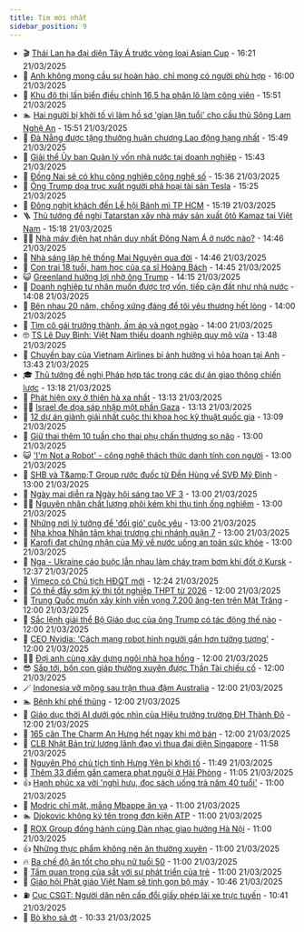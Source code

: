 ```yaml
---
title: Tim mới nhất
sidebar_position: 9
---
```


<!-- vnexpress-tin-moi-nhat:START -->
- 🎬 [Thái Lan hạ đại diện Tây Á trước vòng loại Asian Cup](https://vnexpress.net/thai-lan-ha-dai-dien-tay-a-truoc-vong-loai-asian-cup-4864406.html) - 16:21 21/03/2025
- 🐎 [Anh không mong cầu sự hoàn hảo, chỉ mong có người phù hợp](https://vnexpress.net/anh-khong-mong-cau-su-hoan-hao-chi-mong-co-nguoi-phu-hop-4864223.html) - 16:00 21/03/2025
- 🦍 [Khu đô thị lấn biển điều chỉnh 16,5 ha phân lô làm công viên](https://vnexpress.net/khu-do-thi-lan-bien-dieu-chinh-16-5-ha-phan-lo-lam-cong-vien-4864376.html) - 15:51 21/03/2025
- 🏊 [Hai người bị khởi tố vì làm hồ sơ &#39;gian lận tuổi&#39; cho cầu thủ Sông Lam Nghệ An](https://vnexpress.net/hai-nguoi-bi-khoi-to-vi-lam-ho-so-gian-lan-tuoi-cho-cau-thu-song-lam-nghe-an-4864400.html) - 15:51 21/03/2025
- 🎊 [Đà Nẵng được tặng thưởng huân chương Lao động hạng nhất](https://vnexpress.net/da-nang-duoc-tang-thuong-huan-chuong-lao-dong-hang-nhat-4864380.html) - 15:49 21/03/2025
- 🎃 [Giải thể Ủy ban Quản lý vốn nhà nước tại doanh nghiệp](https://vnexpress.net/giai-the-uy-ban-quan-ly-von-nha-nuoc-tai-doanh-nghiep-4864399.html) - 15:43 21/03/2025
- 🧰 [Đồng Nai sẽ có khu công nghiệp công nghệ số](https://vnexpress.net/dong-nai-se-co-khu-cong-nghiep-cong-nghe-so-4864388.html) - 15:36 21/03/2025
- 🔭 [Ông Trump dọa trục xuất người phá hoại tài sản Tesla](https://vnexpress.net/ong-trump-doa-truc-xuat-nguoi-pha-hoai-tai-san-tesla-4864375.html) - 15:25 21/03/2025
- 🫶 [Đông nghịt khách đến Lễ hội Bánh mì TP HCM](https://vnexpress.net/dong-nghit-khach-den-le-hoi-banh-mi-tp-hcm-4864374.html) - 15:19 21/03/2025
- 🪜 [Thủ tướng đề nghị Tatarstan xây nhà máy sản xuất ôtô Kamaz tại Việt Nam](https://vnexpress.net/thu-tuong-de-nghi-tatarstan-xay-nha-may-san-xuat-oto-kamaz-tai-viet-nam-4864391.html) - 15:18 21/03/2025
- 👨‍🏫 [Nhà máy điện hạt nhân duy nhất Đông Nam Á ở nước nào?](https://vnexpress.net/nha-may-dien-hat-nhan-duy-nhat-dong-nam-a-o-nuoc-nao-4864384.html) - 14:46 21/03/2025
- 🎊 [Nhà sáng lập hệ thống Mai Nguyên qua đời](https://vnexpress.net/nha-sang-lap-he-thong-mai-nguyen-qua-doi-4864382.html) - 14:46 21/03/2025
- 🎊 [Con trai 18 tuổi, ham học của ca sĩ Hoàng Bách](https://vnexpress.net/con-trai-18-tuoi-ham-hoc-cua-ca-si-hoang-bach-4862688.html) - 14:45 21/03/2025
- 😺 [Greenland hưởng lợi nhờ ông Trump](https://vnexpress.net/greenland-huong-loi-nho-ong-trump-4864269.html) - 14:15 21/03/2025
- 🐘 [Doanh nghiệp tư nhân muốn được trợ vốn, tiếp cận đất như nhà nước](https://vnexpress.net/doanh-nghiep-tu-nhan-muon-duoc-tro-von-tiep-can-dat-nhu-nha-nuoc-4864351.html) - 14:08 21/03/2025
- 🌁 [Bên nhau 20 năm, chồng xứng đáng để tôi yêu thương hết lòng](https://vnexpress.net/ben-nhau-20-nam-chong-xung-dang-de-toi-yeu-thuong-het-long-4864240.html) - 14:00 21/03/2025
- 🐲 [Tìm cô gái trưởng thành, ấm áp và ngọt ngào](https://vnexpress.net/tim-co-gai-truong-thanh-am-ap-va-ngot-ngao-4864221.html) - 14:00 21/03/2025
- 🤓 [TS Lê Duy Bình: Việt Nam thiếu doanh nghiệp quy mô vừa](https://vnexpress.net/ts-le-duy-binh-viet-nam-thieu-doanh-nghiep-quy-mo-vua-4864184.html) - 13:48 21/03/2025
- 💪 [Chuyến bay của Vietnam Airlines bị ảnh hưởng vì hỏa hoạn tại Anh](https://vnexpress.net/chuyen-bay-cua-vietnam-airlines-bi-anh-huong-vi-hoa-hoan-tai-anh-4864377.html) - 13:43 21/03/2025
- 🎓 [Thủ tướng đề nghị Pháp hợp tác trong các dự án giao thông chiến lược](https://vnexpress.net/thu-tuong-de-nghi-phap-hop-tac-trong-cac-du-an-giao-thong-chien-luoc-4864346.html) - 13:18 21/03/2025
- 🫣 [Phát hiện oxy ở thiên hà xa nhất](https://vnexpress.net/phat-hien-oxy-o-thien-ha-xa-nhat-4863996.html) - 13:13 21/03/2025
- 🧑‍💻 [Israel đe dọa sáp nhập một phần Gaza](https://vnexpress.net/israel-de-doa-sap-nhap-mot-phan-gaza-4864367.html) - 13:13 21/03/2025
- 🐲 [12 dự án giành giải nhất cuộc thi khoa học kỹ thuật quốc gia](https://vnexpress.net/12-du-an-gianh-giai-nhat-cuoc-thi-khoa-hoc-ky-thuat-quoc-gia-4864344.html) - 13:09 21/03/2025
- 🌝 [Giữ thai thêm 10 tuần cho thai phụ chấn thương sọ não](https://vnexpress.net/giu-thai-them-10-tuan-cho-thai-phu-chan-thuong-so-nao-4864264.html) - 13:00 21/03/2025
- 😺 [&#39;I&#39;m Not a Robot&#39; - công nghệ thách thức danh tính con người](https://vnexpress.net/giai-tri/phim/thu-vien-phim/i-m-not-a-robot-785) - 13:00 21/03/2025
- 🐎 [SHB và T&amp;amp;T Group rước đuốc từ Đền Hùng về SVĐ Mỹ Đình](https://vnexpress.net/shb-va-t-t-group-ruoc-duoc-tu-den-hung-ve-svd-my-dinh-4864365.html) - 13:00 21/03/2025
- 🎡 [Ngày mai diễn ra Ngày hội sáng tạo VF 3](https://vnexpress.net/ngay-mai-dien-ra-ngay-hoi-sang-tao-vf-3-4864359.html) - 13:00 21/03/2025
- 👨‍🏫 [Nguyên nhân chất lượng phôi kém khi thụ tinh ống nghiệm](https://vnexpress.net/nguyen-nhan-chat-luong-phoi-kem-khi-thu-tinh-ong-nghiem-4864319.html) - 13:00 21/03/2025
- 🦆 [Những nơi lý tưởng để &#39;đổi gió&#39; cuộc yêu](https://vnexpress.net/nhung-noi-ly-tuong-de-doi-gio-cuoc-yeu-4864295.html) - 13:00 21/03/2025
- 🚦 [Nha khoa Nhân tâm khai trương chi nhánh quận 7](https://vnexpress.net/nha-khoa-nhan-tam-khai-truong-chi-nhanh-quan-7-4864246.html) - 13:00 21/03/2025
- 💫 [Karofi đạt chứng nhận của Mỹ về nước uống an toàn sức khỏe](https://vnexpress.net/karofi-dat-chung-nhan-cua-my-ve-nuoc-uong-an-toan-suc-khoe-4863804.html) - 13:00 21/03/2025
- 🎉 [Nga - Ukraine cáo buộc lẫn nhau làm cháy trạm bơm khí đốt ở Kursk](https://vnexpress.net/nga-ukraine-cao-buoc-lan-nhau-lam-chay-tram-bom-khi-dot-o-kursk-4864343.html) - 12:37 21/03/2025
- 🌋 [Vimeco có Chủ tịch HĐQT mới](https://vnexpress.net/vimeco-co-chu-tich-hdqt-moi-4864341.html) - 12:24 21/03/2025
- 🤖 [Có thể đẩy sớm kỳ thi tốt nghiệp THPT từ 2026](https://vnexpress.net/co-the-day-som-ky-thi-tot-nghiep-thpt-tu-2026-4864147.html) - 12:00 21/03/2025
- 🦏 [Trung Quốc muốn xây kính viễn vọng 7.200 ăng-ten trên Mặt Trăng](https://vnexpress.net/trung-quoc-muon-xay-kinh-vien-vong-7-200-ang-ten-tren-mat-trang-4863994.html) - 12:00 21/03/2025
- 🦩 [Sắc lệnh giải thể Bộ Giáo dục của ông Trump có tác động thế nào](https://vnexpress.net/sac-lenh-giai-the-bo-giao-duc-cua-ong-trump-co-tac-dong-the-nao-4863981.html) - 12:00 21/03/2025
- 👺 [CEO Nvidia: &#39;Cách mạng robot hình người gần hơn tưởng tượng&#39;](https://vnexpress.net/ceo-nvidia-cach-mang-robot-hinh-nguoi-gan-hon-tuong-tuong-4863674.html) - 12:00 21/03/2025
- 🧑‍🏫 [Đợi anh cùng xây dựng ngôi nhà hoa hồng](https://vnexpress.net/doi-anh-cung-xay-dung-ngoi-nha-hoa-hong-4863459.html) - 12:00 21/03/2025
- 😎 [Sắp tới, bốn con giáp thường xuyên được Thần Tài chiếu cố](https://vnexpress.net/van-may-12-con-giap-con-giap-may-man-sap-toi-bon-con-giap-thuong-xuyen-duoc-than-tai-chieu-co-4862383.html) - 12:00 21/03/2025
- 🪄 [Indonesia vỡ mộng sau trận thua đậm Australia](https://vnexpress.net/indonesia-vo-mong-sau-tran-thua-dam-australia-4864013.html) - 12:00 21/03/2025
- 🏊 [Bệnh khí phế thũng](https://vnexpress.net/benh-khi-phe-thung-4864288.html) - 12:00 21/03/2025
- 💃 [Giáo dục thời AI dưới góc nhìn của Hiệu trưởng trường ĐH Thành Đô](https://vnexpress.net/giao-duc-thoi-ai-duoi-goc-nhin-cua-hieu-truong-truong-dh-thanh-do-4864064.html) - 12:00 21/03/2025
- 🦆 [165 căn The Charm An Hưng hết ngay khi mở bán](https://vnexpress.net/165-can-the-charm-an-hung-het-ngay-khi-mo-ban-4863616.html) - 12:00 21/03/2025
- 🎊 [CLB Nhật Bản trừ lương lãnh đạo vì thua đại diện Singapore](https://vnexpress.net/clb-nhat-ban-tru-luong-lanh-dao-vi-thua-dai-dien-singapore-4864369.html) - 11:58 21/03/2025
- 👺 [Nguyên Phó chủ tịch tỉnh Hưng Yên bị khởi tố](https://vnexpress.net/nguyen-pho-chu-tich-tinh-hung-yen-bi-khoi-to-4864364.html) - 11:49 21/03/2025
- 🎡 [Thêm 33 điểm gắn camera phạt nguội ở Hải Phòng](https://vnexpress.net/them-33-diem-gan-camera-phat-nguoi-o-hai-phong-4864206.html) - 11:05 21/03/2025
- 👍 [Hạnh phúc xa vời &#39;nghỉ hưu, đọc sách uống trà năm 40 tuổi&#39;](https://vnexpress.net/hanh-phuc-xa-voi-nghi-huu-doc-sach-uong-tra-nam-40-tuoi-4864308.html) - 11:00 21/03/2025
- 🐎 [Modric chỉ mặt, mắng Mbappe ăn vạ](https://vnexpress.net/modric-chi-mat-mang-mbappe-an-va-4864315.html) - 11:00 21/03/2025
- 🏊 [Djokovic không ký tên trong đơn kiện ATP](https://vnexpress.net/djokovic-khong-ky-ten-trong-don-kien-atp-4864260.html) - 11:00 21/03/2025
- 🦩 [ROX Group đồng hành cùng Dàn nhạc giao hưởng Hà Nội](https://vnexpress.net/rox-group-dong-hanh-cung-dan-nhac-giao-huong-ha-noi-4864345.html) - 11:00 21/03/2025
- 👍 [Những thực phẩm không nên ăn thường xuyên](https://vnexpress.net/nhung-thuc-pham-khong-nen-an-thuong-xuyen-4864197.html) - 11:00 21/03/2025
- 🔥 [Ba chế độ ăn tốt cho phụ nữ tuổi 50](https://vnexpress.net/ba-che-do-an-tot-cho-phu-nu-tuoi-50-4864100.html) - 11:00 21/03/2025
- 💄 [Tầm quan trọng của sắt với sự phát triển của trẻ](https://vnexpress.net/tam-quan-trong-cua-sat-voi-su-phat-trien-cua-tre-4863613.html) - 11:00 21/03/2025
- 🤡 [Giáo hội Phật giáo Việt Nam sẽ tinh gọn bộ máy](https://vnexpress.net/giao-hoi-phat-giao-viet-nam-se-tinh-gon-bo-may-4864314.html) - 10:46 21/03/2025
- ⛽️ [Cục CSGT: Người dân nên cấp đổi giấy phép lái xe trực tuyến](https://vnexpress.net/cuc-csgt-nguoi-dan-nen-cap-doi-giay-phep-lai-xe-truc-tuyen-4864298.html) - 10:41 21/03/2025
- 🚀 [Bò kho sả ớt](https://vnexpress.net/bo-kho-sa-ot-4864301.html) - 10:33 21/03/2025<!-- vnexpress-tin-moi-nhat:END -->
